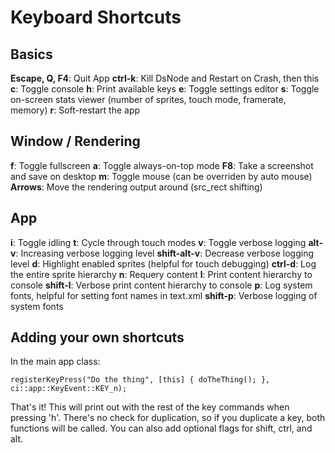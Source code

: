 # Keyboard Shortcuts

## Basics

**Escape, Q, F4**: Quit App
**ctrl-k**: Kill DsNode and Restart on Crash, then this
**c**: Toggle console
**h**: Print available keys
**e**: Toggle settings editor
**s**: Toggle on-screen stats viewer (number of sprites, touch mode, framerate, memory)
**r**: Soft-restart the app

## Window / Rendering
**f**: Toggle fullscreen
**a**: Toggle always-on-top mode
**F8**: Take a screenshot and save on desktop
**m**: Toggle mouse (can be overriden by auto mouse)
**Arrows**: Move the rendering output around (src_rect shifting)

## App
**i**: Toggle idling
**t**: Cycle through touch modes
**v**: Toggle verbose logging
**alt-v**: Increasing verbose logging level
**shift-alt-v**: Decrease verbose logging level
**d**: Highlight enabled sprites (helpful for touch debugging)
**ctrl-d**: Log the entire sprite hierarchy
**n**: Requery content
**l**: Print content hierarchy to console
**shift-l**: Verbose print content hierarchy to console
**p**: Log system fonts, helpful for setting font names in text.xml
**shift-p**: Verbose logging of system fonts


## Adding your own shortcuts

In the main app class:

    registerKeyPress("Do the thing", [this] { doTheThing(); }, ci::app::KeyEvent::KEY_n);
	
That's it! This will print out with the rest of the key commands when pressing 'h'. There's no check for duplication, so if you duplicate a key, both functions will be called. You can also add optional flags for shift, ctrl, and alt.